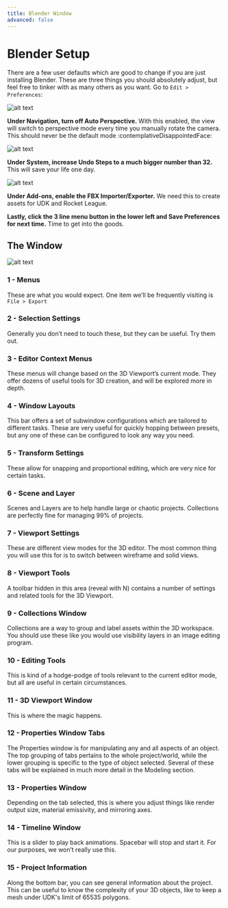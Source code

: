 ```yaml
---
title: Blender Window
advanced: false
---
```

# Blender Setup

There are a few user defaults which are good to change if you are just installing Blender. These are three things you should absolutely adjust, but feel free to tinker with as many others as you want. Go to `Edit > Preferences`:

![alt text](/images/Blender/basics/image219.png "QOL is a big deal")

**Under Navigation, turn off Auto Perspective.** With this enabled, the view will switch to perspective mode every time you manually rotate the camera. This should never be the default mode :contemplativeDisappointedFace:

![alt text](/images/Blender/basics/image37.png "Thank me later")

**Under System, increase Undo Steps to a much bigger number than 32.** This will save your life one day.

![alt text](/images/Blender/basics/image55.png "Gotta have FBX")

**Under Add-ons, enable the FBX Importer/Exporter.** We need this to create assets for UDK and Rocket League.

**Lastly, click the 3 line menu button in the lower left and Save Preferences for next time.** Time to get into the goods.

## The Window

![alt text](/images/Blender/basics/image151.png "Beautiful Blender and the Billion Buttons")

### 1 - Menus

These are what you would expect. One item we’ll be frequently visiting is `File > Export`

### 2 - Selection Settings

Generally you don’t need to touch these, but they can be useful. Try them out.

### 3 - Editor Context Menus

These menus will change based on the 3D Viewport’s current mode. They offer dozens of useful tools for 3D creation, and will be explored more in depth.

### 4 - Window Layouts

This bar offers a set of subwindow configurations which are tailored to different tasks. These are very useful for quickly hopping between presets, but any one of these can be configured to look any way you need.

### 5 - Transform Settings

These allow for snapping and proportional editing, which are very nice for certain tasks.

### 6 - Scene and Layer

Scenes and Layers are to help handle large or chaotic projects. Collections are perfectly fine for managing 99% of projects.

### 7 - Viewport Settings

These are different view modes for the 3D editor. The most common thing you will use this for is to switch between wireframe and solid views.

### 8 - Viewport Tools

A toolbar hidden in this area (reveal with N) contains a number of settings and related tools for the 3D Viewport.

### 9 - Collections Window

Collections are a way to group and label assets within the 3D workspace. You should use these like you would use visibility layers in an image editing program.

### 10 - Editing Tools

This is kind of a hodge-podge of tools relevant to the current editor mode, but all are useful in certain circumstances.

### 11 - 3D Viewport Window

This is where the magic happens.

### 12 - Properties Window Tabs

The Properties window is for manipulating any and all aspects of an object. The top grouping of tabs pertains to the whole project/world, while the lower grouping is specific to the type of object selected. Several of these tabs will be explained in much more detail in the Modeling section.

### 13 - Properties Window

Depending on the tab selected, this is where you adjust things like render output size, material emissivity, and mirroring axes.

### 14 - Timeline Window

This is a slider to play back animations. Spacebar will stop and start it. For our purposes, we won’t really use this.

### 15 - Project Information

Along the bottom bar, you can see general information about the project. This can be useful to know the complexity of your 3D objects, like to keep a mesh under UDK's limit of 65535 polygons.

